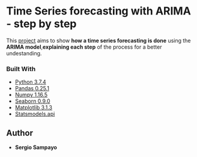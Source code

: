 # Time Series forecasting with ARIMA - step by step

This [project](https://github.com/Sampayob/Time-Series-ARIMA/blob/master/Time%20series%20forecast%20with%20ARIMA.ipynb) aims to show **how a time series forecasting is done** using the **ARIMA model**,**explaining each step** of the process for a better undestanding.

### Built With

* [Python 3.7.4](https://www.python.org/downloads/release/python-374/) 
* [Pandas 0.25.1](https://pandas.pydata.org/) 
* [Numpy 1.16.5](https://numpy.org/)
* [Seaborn 0.9.0](https://seaborn.pydata.org/)
* [Matplotlib 3.1.3](https://matplotlib.org/) 
* [Statsmodels.api](https://www.statsmodels.org/stable/index.html)

## Author

* **Sergio Sampayo** 
